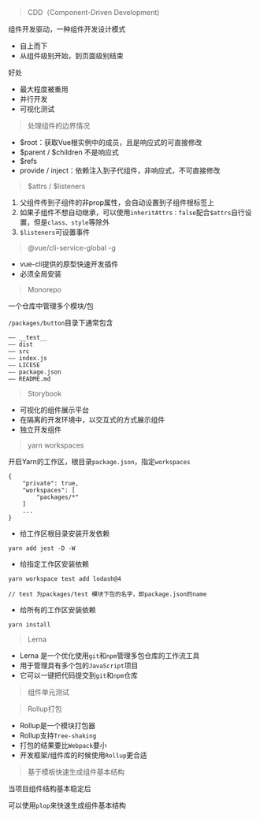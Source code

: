 > CDD（Component-Driven Development)

组件开发驱动，一种组件开发设计模式

- 自上而下 
- 从组件级别开始，到页面级别结束 

好处

- 最大程度被重用
- 并行开发
- 可视化测试


> 处理组件的边界情况  

- $root：获取Vue根实例中的成员，且是响应式的可直接修改
- $parent / $children 不是响应式
- $refs 
- provide / inject：依赖注入到子代组件，非响应式，不可直接修改


> $attrs / $listeners

1. 父组件传到子组件的非prop属性，会自动设置到子组件根标签上
2. 如果子组件不想自动继承，可以使用`inheritAttrs：false`配合`$attrs`自行设置，但是`class、style`等除外
3. `$listeners`可设置事件

> @vue/cli-service-global -g 

- vue-cli提供的原型快速开发插件  
- 必须全局安装

> Monorepo

一个仓库中管理多个模块/包

`/packages/button`目录下通常包含
```
—— __test__
—— dist
—— src
—— index.js
—— LICESE 
—— package.json
—— README.md
```

> Storybook 

- 可视化的组件展示平台   
- 在隔离的开发环境中，以交互式的方式展示组件  
- 独立开发组件

> yarn workspaces

开启Yarn的工作区，根目录`package.json`，指定`workspaces`
```
{
    "private": true,
    "workspaces": [
        "packages/*"
    ]
    ...
}
```

- 给工作区根目录安装开发依赖

```
yarn add jest -D -W
```

- 给指定工作区安装依赖
```
yarn workspace test add lodash@4

// test 为packages/test 模块下包的名字，即package.json的name
```

- 给所有的工作区安装依赖 
```
yarn install
```

> Lerna 

- Lerna 是一个优化使用`git`和`npm`管理多包仓库的工作流工具
- 用于管理具有多个包的`JavaScript`项目
- 它可以一键把代码提交到`git`和`npm`仓库

> 组件单元测试

> Rollup打包  

- Rollup是一个模块打包器
- Rollup支持`Tree-shaking`
- 打包的结果要比`Webpack`要小
- 开发框架/组件库的时候使用`Rollup`更合适

> 基于模板快速生成组件基本结构

当项目组件结构基本稳定后

可以使用`plop`来快速生成组件基本结构